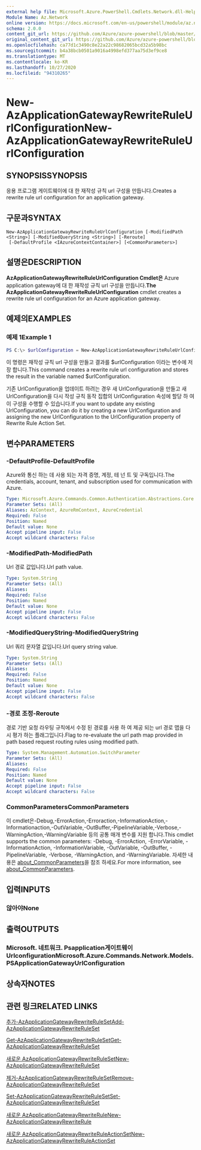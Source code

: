 ```yaml
---
external help file: Microsoft.Azure.PowerShell.Cmdlets.Network.dll-Help.xml
Module Name: Az.Network
online version: https://docs.microsoft.com/en-us/powershell/module/az.network/new-azapplicationgatewayrewriteruleurlconfiguration
schema: 2.0.0
content_git_url: https://github.com/Azure/azure-powershell/blob/master/src/Network/Network/help/New-AzApplicationGatewayRewriteRuleUrlConfiguration.md
original_content_git_url: https://github.com/Azure/azure-powershell/blob/master/src/Network/Network/help/New-AzApplicationGatewayRewriteRuleUrlConfiguration.md
ms.openlocfilehash: ca77d1c3490c8e22a22c98682065bcd32a5b98bc
ms.sourcegitcommit: b4a38bcb0501a9016a4998efd377aa75d3ef9ce8
ms.translationtype: MT
ms.contentlocale: ko-KR
ms.lasthandoff: 10/27/2020
ms.locfileid: "94310265"
---
```

# <span data-ttu-id="51b0a-101">New-AzApplicationGatewayRewriteRuleUrlConfiguration</span><span class="sxs-lookup"><span data-stu-id="51b0a-101">New-AzApplicationGatewayRewriteRuleUrlConfiguration</span></span>

## <span data-ttu-id="51b0a-102">SYNOPSIS</span><span class="sxs-lookup"><span data-stu-id="51b0a-102">SYNOPSIS</span></span>
<span data-ttu-id="51b0a-103">응용 프로그램 게이트웨이에 대 한 재작성 규칙 url 구성을 만듭니다.</span><span class="sxs-lookup"><span data-stu-id="51b0a-103">Creates a rewrite rule url configuration for an application gateway.</span></span>

## <span data-ttu-id="51b0a-104">구문과</span><span class="sxs-lookup"><span data-stu-id="51b0a-104">SYNTAX</span></span>

```
New-AzApplicationGatewayRewriteRuleUrlConfiguration [-ModifiedPath <String>] [-ModifiedQueryString <String>] [-Reroute]
 [-DefaultProfile <IAzureContextContainer>] [<CommonParameters>]
```

## <span data-ttu-id="51b0a-105">설명은</span><span class="sxs-lookup"><span data-stu-id="51b0a-105">DESCRIPTION</span></span>
<span data-ttu-id="51b0a-106">**AzApplicationGatewayRewriteRuleUrlConfiguration Cmdlet은** Azure application gateway에 대 한 재작성 규칙 url 구성을 만듭니다.</span><span class="sxs-lookup"><span data-stu-id="51b0a-106">**The AzApplicationGatewayRewriteRuleUrlConfiguration** cmdlet creates a rewrite rule url configuration for an Azure application gateway.</span></span>

## <span data-ttu-id="51b0a-107">예제의</span><span class="sxs-lookup"><span data-stu-id="51b0a-107">EXAMPLES</span></span>

### <span data-ttu-id="51b0a-108">예제 1</span><span class="sxs-lookup"><span data-stu-id="51b0a-108">Example 1</span></span>
```powershell
PS C:\> $urlConfiguration = New-AzApplicationGatewayRewriteRuleUrlConfiguration -ModifiedPath "/abc" -ModifiedQueryString "x=y&a=b"
```

<span data-ttu-id="51b0a-109">이 명령은 재작성 규칙 url 구성을 만들고 결과를 $urlConfiguration 이라는 변수에 저장 합니다.</span><span class="sxs-lookup"><span data-stu-id="51b0a-109">This command creates a rewrite rule url configuration and stores the result in the variable named $urlConfiguration.</span></span>

<span data-ttu-id="51b0a-110">기존 UrlConfiguration을 업데이트 하려는 경우 새 UrlConfiguration을 만들고 새 UrlConfiguration을 다시 작성 규칙 동작 집합의 UrlConfiguration 속성에 할당 하 여이 구성을 수행할 수 있습니다.</span><span class="sxs-lookup"><span data-stu-id="51b0a-110">If you want to update any existing UrlConfiguration, you can do it by creating a new UrlConfiguration and assigning the new UrlConfiguration to the UrlConfiguration property of Rewrite Rule Action Set.</span></span>

## <span data-ttu-id="51b0a-111">변수</span><span class="sxs-lookup"><span data-stu-id="51b0a-111">PARAMETERS</span></span>

### <span data-ttu-id="51b0a-112">-DefaultProfile</span><span class="sxs-lookup"><span data-stu-id="51b0a-112">-DefaultProfile</span></span>
<span data-ttu-id="51b0a-113">Azure와 통신 하는 데 사용 되는 자격 증명, 계정, 테 넌 트 및 구독입니다.</span><span class="sxs-lookup"><span data-stu-id="51b0a-113">The credentials, account, tenant, and subscription used for communication with Azure.</span></span>

```yaml
Type: Microsoft.Azure.Commands.Common.Authentication.Abstractions.Core.IAzureContextContainer
Parameter Sets: (All)
Aliases: AzContext, AzureRmContext, AzureCredential
Required: False
Position: Named
Default value: None
Accept pipeline input: False
Accept wildcard characters: False
```

### <span data-ttu-id="51b0a-114">-ModifiedPath</span><span class="sxs-lookup"><span data-stu-id="51b0a-114">-ModifiedPath</span></span>
<span data-ttu-id="51b0a-115">Url 경로 값입니다.</span><span class="sxs-lookup"><span data-stu-id="51b0a-115">Url path value.</span></span>

```yaml
Type: System.String
Parameter Sets: (All)
Aliases:
Required: False
Position: Named
Default value: None
Accept pipeline input: False
Accept wildcard characters: False
```

### <span data-ttu-id="51b0a-116">-ModifiedQueryString</span><span class="sxs-lookup"><span data-stu-id="51b0a-116">-ModifiedQueryString</span></span>
<span data-ttu-id="51b0a-117">Url 쿼리 문자열 값입니다.</span><span class="sxs-lookup"><span data-stu-id="51b0a-117">Url query string value.</span></span>

```yaml
Type: System.String
Parameter Sets: (All)
Aliases:
Required: False
Position: Named
Default value: None
Accept pipeline input: False
Accept wildcard characters: False
```

### <span data-ttu-id="51b0a-118">-경로 조정</span><span class="sxs-lookup"><span data-stu-id="51b0a-118">-Reroute</span></span>
<span data-ttu-id="51b0a-119">경로 기반 요청 라우팅 규칙에서 수정 된 경로를 사용 하 여 제공 되는 url 경로 맵을 다시 평가 하는 플래그입니다.</span><span class="sxs-lookup"><span data-stu-id="51b0a-119">Flag to re-evaluate the url path map provided in path based request routing rules using modified path.</span></span>

```yaml
Type: System.Management.Automation.SwitchParameter
Parameter Sets: (All)
Aliases:
Required: False
Position: Named
Default value: None
Accept pipeline input: False
Accept wildcard characters: False
```

### <span data-ttu-id="51b0a-120">CommonParameters</span><span class="sxs-lookup"><span data-stu-id="51b0a-120">CommonParameters</span></span>
<span data-ttu-id="51b0a-121">이 cmdlet은-Debug,-ErrorAction,-Erroraction,-InformationAction,-Informationaction,-OutVariable,-OutBuffer,-PipelineVariable,-Verbose,-WarningAction,-WarningVariable 등의 공통 매개 변수를 지원 합니다.</span><span class="sxs-lookup"><span data-stu-id="51b0a-121">This cmdlet supports the common parameters: -Debug, -ErrorAction, -ErrorVariable, -InformationAction, -InformationVariable, -OutVariable, -OutBuffer, -PipelineVariable, -Verbose, -WarningAction, and -WarningVariable.</span></span> <span data-ttu-id="51b0a-122">자세한 내용은 [about_CommonParameters](http://go.microsoft.com/fwlink/?LinkID=113216)을 참조 하세요.</span><span class="sxs-lookup"><span data-stu-id="51b0a-122">For more information, see [about_CommonParameters](http://go.microsoft.com/fwlink/?LinkID=113216).</span></span>

## <span data-ttu-id="51b0a-123">입력</span><span class="sxs-lookup"><span data-stu-id="51b0a-123">INPUTS</span></span>

### <span data-ttu-id="51b0a-124">않아야</span><span class="sxs-lookup"><span data-stu-id="51b0a-124">None</span></span>

## <span data-ttu-id="51b0a-125">출력</span><span class="sxs-lookup"><span data-stu-id="51b0a-125">OUTPUTS</span></span>

### <span data-ttu-id="51b0a-126">Microsoft. 네트워크. Psapplication게이트웨이 Urlconfiguration</span><span class="sxs-lookup"><span data-stu-id="51b0a-126">Microsoft.Azure.Commands.Network.Models.PSApplicationGatewayUrlConfiguration</span></span>

## <span data-ttu-id="51b0a-127">상속자</span><span class="sxs-lookup"><span data-stu-id="51b0a-127">NOTES</span></span>

## <span data-ttu-id="51b0a-128">관련 링크</span><span class="sxs-lookup"><span data-stu-id="51b0a-128">RELATED LINKS</span></span>

[<span data-ttu-id="51b0a-129">추가-AzApplicationGatewayRewriteRuleSet</span><span class="sxs-lookup"><span data-stu-id="51b0a-129">Add-AzApplicationGatewayRewriteRuleSet</span></span>](./Add-AzApplicationGatewayRewriteRuleSet.md)

[<span data-ttu-id="51b0a-130">Get-AzApplicationGatewayRewriteRuleSet</span><span class="sxs-lookup"><span data-stu-id="51b0a-130">Get-AzApplicationGatewayRewriteRuleSet</span></span>](./Get-AzApplicationGatewayRewriteRuleSet.md)

[<span data-ttu-id="51b0a-131">새로운 AzApplicationGatewayRewriteRuleSet</span><span class="sxs-lookup"><span data-stu-id="51b0a-131">New-AzApplicationGatewayRewriteRuleSet</span></span>](./New-AzApplicationGatewayRewriteRuleSet.md)

[<span data-ttu-id="51b0a-132">제거-AzApplicationGatewayRewriteRuleSet</span><span class="sxs-lookup"><span data-stu-id="51b0a-132">Remove-AzApplicationGatewayRewriteRuleSet</span></span>](./Remove-AzApplicationGatewayRewriteRuleSet.md)

[<span data-ttu-id="51b0a-133">Set-AzApplicationGatewayRewriteRuleSet</span><span class="sxs-lookup"><span data-stu-id="51b0a-133">Set-AzApplicationGatewayRewriteRuleSet</span></span>](./Set-AzApplicationGatewayRewriteRuleSet.md)

[<span data-ttu-id="51b0a-134">새로운 AzApplicationGatewayRewriteRule</span><span class="sxs-lookup"><span data-stu-id="51b0a-134">New-AzApplicationGatewayRewriteRule</span></span>](./New-AzApplicationGatewayRewriteRule.md)

[<span data-ttu-id="51b0a-135">새로운 AzApplicationGatewayRewriteRuleActionSet</span><span class="sxs-lookup"><span data-stu-id="51b0a-135">New-AzApplicationGatewayRewriteRuleActionSet</span></span>](./New-AzApplicationGatewayRewriteRuleActionSet.md)